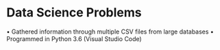 # Data Science Problems
• Gathered information through multiple CSV files from large databases 
• Programmed in Python 3.6 (Visual Studio Code)
